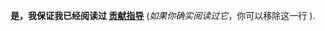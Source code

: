**是，我保证我已经阅读过 [贡献指导](https://github.com/ikcamp/Functional-Light-JS/blob/master/CONTRIBUTING.md)** (*如果你确实阅读过它*，你可以移除这一行 ).
